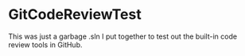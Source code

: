 # GitCodeReviewTest

This was just a garbage .sln I put together to test out the built-in code review tools in GitHub.
